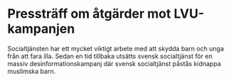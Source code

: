 # Pressträff om åtgärder mot LVU-kampanjen

Socialtjänsten har ett mycket viktigt arbete med att skydda barn och unga från att fara illa. Sedan en tid tillbaka utsätts svensk socialtjänst för en massiv desinformationskampanj där svensk socialtjänst påstås kidnappa muslimska barn.
